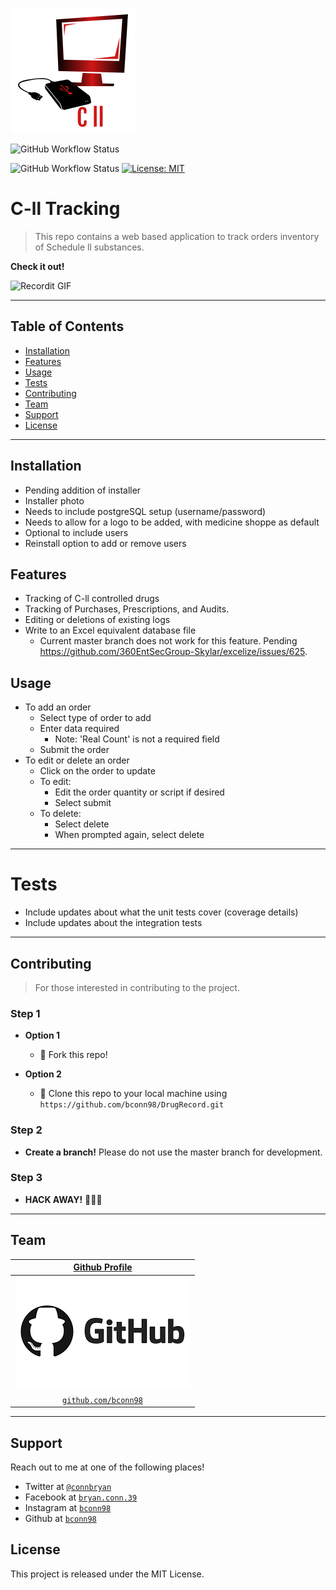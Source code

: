 ![alt text](web/assets/logo.png "Logo")

<p align="center">
    <!--<a href="https://travis-ci.org/360EntSecGroup-Skylar/excelize"><img src="https://travis-ci.org/360EntSecGroup-Skylar/excelize.svg?branch=master" alt="Build Status"></a>
    <a href="https://codecov.io/gh/360EntSecGroup-Skylar/excelize"><img src="https://codecov.io/gh/360EntSecGroup-Skylar/excelize/branch/master/graph/badge.svg" alt="Code Coverage"></a>
    <a href="https://goreportcard.com/report/github.com/360EntSecGroup-Skylar/excelize"><img src="https://goreportcard.com/badge/github.com/360EntSecGroup-Skylar/excelize" alt="Go Report Card"></a>
    <a href="https://pkg.go.dev/github.com/360EntSecGroup-Skylar/excelize/v2?tab=doc"><img src="https://img.shields.io/badge/go.dev-reference-007d9c?logo=go&logoColor=white" alt="go.dev"></a>
    <a href="https://opensource.org/licenses/MIT-License"><img src="https://img.shields.io/badge/license-bsd-orange.svg" alt="Licenses"></a> -->
</p>

![GitHub Workflow Status](https://github.com/bconn98/DrugRecord/workflows/Project%20Build/badge.svg?branch=bconn98-patch-1)

![GitHub Workflow Status](https://github.com/bconn98/DrugRecord/workflows/Project%20Test/badge.svg?branch=bconn98-patch-1)
[![License: MIT](https://img.shields.io/badge/License-MIT-yellow.svg)](https://opensource.org/licenses/MIT)

# C-ll Tracking

> This repo contains a web based application to track orders inventory of Schedule ll substances.


**Check it out!**

![Recordit GIF](http://g.recordit.co/u1kQQv4K77.gif)

---

## Table of Contents

- [Installation](#Installation)
- [Features](#Features)
- [Usage](#Usage)
- [Tests](#Tests)
- [Contributing](#Contributing)
- [Team](#Team)
- [Support](#Support)
- [License](#License)

---

## Installation

- Pending addition of installer
- Installer photo
- Needs to include postgreSQL setup (username/password)
- Needs to allow for a logo to be added, with medicine shoppe as default
- Optional to include users
- Reinstall option to add or remove users


## Features
- Tracking of C-ll controlled drugs
- Tracking of Purchases, Prescriptions, and Audits.
- Editing or deletions of existing logs
- Write to an Excel equivalent database file
  - Current master branch does not work for this feature. Pending https://github.com/360EntSecGroup-Skylar/excelize/issues/625.


## Usage
- To add an order
  - Select type of order to add
  - Enter data required
    - Note: 'Real Count' is not a required field
  - Submit the order
- To edit or delete an order
  - Click on the order to update
  - To edit:
    - Edit the order quantity or script if desired
    - Select submit 
  - To delete:
    - Select delete
    - When prompted again, select delete
    
---

# Tests

- Include updates about what the unit tests cover (coverage details)
- Include updates about the integration tests
 
---

## Contributing

> For those interested in contributing to the project.

### Step 1

- **Option 1**
    - 🍴 Fork this repo!

- **Option 2**
    - 👯 Clone this repo to your local machine using `https://github.com/bconn98/DrugRecord.git`

### Step 2
- **Create a branch!** Please do not use the master branch for development.

### Step 3

- **HACK AWAY!** 🔨🔨🔨

---

## Team

| <a href="https://github.com/bconn98" target="_blank">**Github Profile**</a> 
| :---: |
| [![Github](web/assets/github_photo.png)](http://github.com/bconn98) 
| <a href="http://github.com/bconn98" target="_blank">`github.com/bconn98`</a> 

---

## Support

Reach out to me at one of the following places!

<!-- - Website at <a href="http://fvcproductions.com" target="_blank">`fvcproductions.com`</a> -->
- Twitter at <a href="https://twitter.com/connbryan" target="_blank">`@connbryan`</a>
- Facebook at <a href="https://www.facebook.com/bryan.conn.39/" target="_blank"> `bryan.conn.39` </a>
- Instagram at <a href="https://www.instagram.com/bconn98/" target="_blank"> `bconn98` </a>
- Github at <a href="http://github.com/bconn98" target="_blank">`bconn98`</a>

## License
This project is released under the MIT License.
